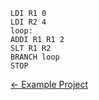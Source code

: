 ```
LDI R1 0
LDI R2 4
loop: 
ADDI R1 R1 2
SLT R1 R2
BRANCH loop
STOP
```

[<- Example Project](s-comp.md)
